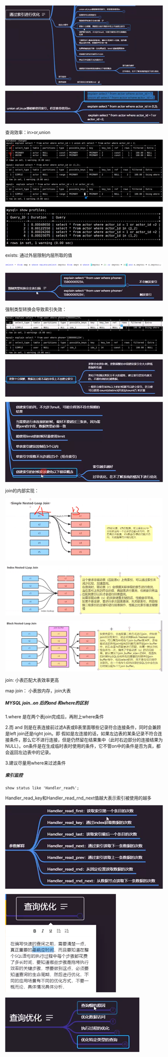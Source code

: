 ![image-20210823084803829](04.mysql调优--mysql索引优化实现细节.assets/image-20210823084803829.png)

![image-20210823084941226](04.mysql调优--mysql索引优化实现细节.assets/image-20210823084941226.png)

查询效率：in>or,union

![image-20210823085156750](04.mysql调优--mysql索引优化实现细节.assets/image-20210823085156750.png)

![image-20210823085802183](04.mysql调优--mysql索引优化实现细节.assets/image-20210823085802183.png)

exists: 通过外层限制内层所取的值

![image-20210823090257999](04.mysql调优--mysql索引优化实现细节.assets/image-20210823090257999.png)

![image-20210824084242643](04.mysql调优--mysql索引优化实现细节.assets/image-20210824084242643.png)

强制类型转换会导致索引失效：

![image-20210824084155917](04.mysql调优--mysql索引优化实现细节.assets/image-20210824084155917.png)

![image-20210824084337472](04.mysql调优--mysql索引优化实现细节.assets/image-20210824084337472.png)

![image-20210825222533482](04.mysql调优--mysql索引优化实现细节.assets/image-20210825222533482.png)

join的内部实现：

![image-20210824084850793](04.mysql调优--mysql索引优化实现细节.assets/image-20210824084850793.png)

![image-20210824085005224](04.mysql调优--mysql索引优化实现细节.assets/image-20210824085005224.png)

![image-20210824090638026](04.mysql调优--mysql索引优化实现细节.assets/image-20210824090638026.png)

join: 小表匹配大表效率更高

map join： 小表放内存，join大表

##### MYSQL join..on 后的and 和where的区别
1.where 是在两个表join完成后，再附上where条件

2.而 and 则是在表连接前过滤A表或B表里面哪些记录符合连接条件，同时会兼顾是left join还是right join。即
假如是左连接的话，如果左边表的某条记录不符合连接条件，那么它不进行连接，但是仍然留在结果集中（此时右边部分的连接结果为NULL）。on条件是在生成临时表时使用的条件，它不管on中的条件是否为真，都会返回左边表中的记录。

3.建议尽量用where来过滤条件

##### 索引监控

```
show status like 'Handler_read%';
```

Handler_read_key和Handler_read_rnd_next值越大表示索引被使用的越多

![image-20210825223616771](04.mysql调优--mysql索引优化实现细节.assets/image-20210825223616771.png)

![image-20210825224133193](04.mysql调优--mysql索引优化实现细节.assets/image-20210825224133193.png)

![image-20210825224300028](04.mysql调优--mysql索引优化实现细节.assets/image-20210825224300028.png)

